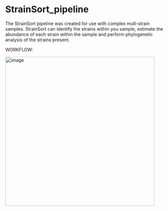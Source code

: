 # StrainSort_pipeline
 The StrainSort pipeline was created for use with complex mutl-strain samples. StrainSort can identify the strains within you sample, estimate the abundance of each strain within the sample and perform phylogenetic analysis of the strains present. 


WORKFLOW:

<img width="468" alt="image" src="https://github.com/mandysulli/StrainSort_pipeline/assets/89869003/5e27777f-91fc-4582-ac08-99d0bc05f3a9">
